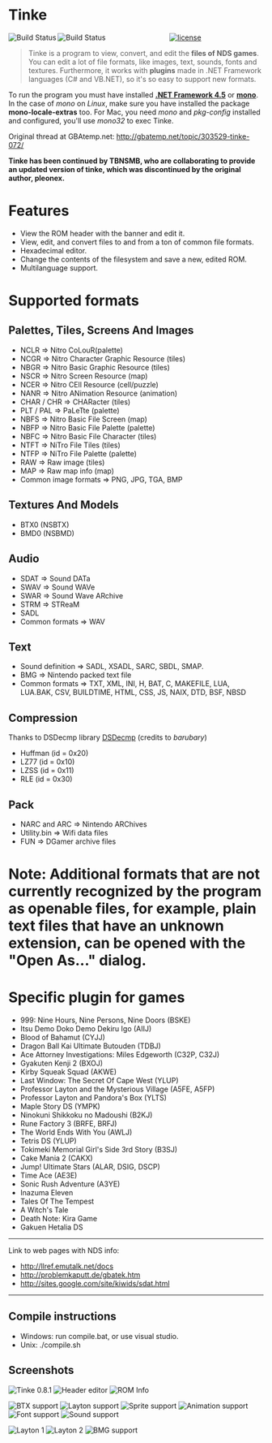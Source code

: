 # Tinke
<p align="center">
<a href="https://travis-ci.org/pleonex/tinke"><img alt="Build Status" src="https://travis-ci.org/pleonex/tinke.svg?branch=master" align="left" /></a>
<a href="https://ci.appveyor.com/project/pleonex/tinke"><img alt="Build Status" src="https://ci.appveyor.com/api/projects/status/0vyjiqofvtiogueh?svg=true" align="left" /></a>
<a href="http://www.gnu.org/copyleft/gpl.html"><img alt="license" src="https://img.shields.io/badge/license-GPL%20V3-blue.svg?style=flat" /></a>
</p>

> Tinke is a program to view, convert, and edit the **files of NDS games**. You can edit a lot of file formats, like images, text, sounds, fonts and textures. Furthermore, it works with **plugins** made in .NET Framework languages (C# and VB.NET), so it's so easy to support new formats.

To run the program you must have installed **[.NET Framework 4.5](https://www.microsoft.com/es-es/download/details.aspx?id=30653)** or **[mono](http://www.mono-project.com/download)**. In the case of *mono* on *Linux*, make sure you have installed the package **mono-locale-extras** too. For Mac, you need *mono* and *pkg-config* installed and configured, you'll use *mono32* to exec Tinke.

Original thread at GBAtemp.net: http://gbatemp.net/topic/303529-tinke-072/

**Tinke has been continued by TBNSMB, who are collaborating to provide an updated version of tinke, which was discontinued by the original author, pleonex.**

# Features

 * View the ROM header with the banner and edit it.
 * View, edit, and convert files to and from a ton of common file formats.
 * Hexadecimal editor.
 * Change the contents of the filesystem and save a new, edited ROM.
 * Multilanguage support.

# Supported formats

## Palettes, Tiles, Screens And Images
 * NCLR => Nitro CoLouR(palette)
 * NCGR => Nitro Character Graphic Resource (tiles)
 * NBGR => Nitro Basic Graphic Resource (tiles)
 * NSCR => Nitro Screen Resource (map)
 * NCER => Nitro CEll Resource (cell/puzzle)
 * NANR => Nitro ANimation Resource (animation)
 * CHAR / CHR => CHARacter (tiles)
 * PLT / PAL => PaLeTte (palette)
 * NBFS => Nitro Basic File Screen (map)
 * NBFP => Nitro Basic File Palette (palette)
 * NBFC => Nitro Basic File Character (tiles)
 * NTFT => NiTro File Tiles (tiles)
 * NTFP => NiTro File Palette (palette)
 * RAW => Raw image (tiles)
 * MAP => Raw map info (map)
 * Common image formats => PNG, JPG, TGA, BMP

## Textures And Models
 * BTX0 (NSBTX)
 * BMD0 (NSBMD)

## Audio
 * SDAT => Sound DATa
 * SWAV => Sound WAVe
 * SWAR => Sound Wave ARchive
 * STRM => STReaM
 * SADL
 * Common formats => WAV

## Text
 * Sound definition => SADL, XSADL, SARC, SBDL, SMAP.
 * BMG => Nintendo packed text file
 * Common formats => TXT, XML, INI, H, BAT, C, MAKEFILE, LUA, LUA.BAK, CSV, BUILDTIME, HTML, CSS, JS, NAIX, DTD, BSF, NBSD

## Compression
  Thanks to DSDecmp library [DSDecmp](http://code.google.com/p/dsdecmp) (credits to *barubary*)
 * Huffman (id = 0x20)
 * LZ77    (id = 0x10)
 * LZSS    (id = 0x11)
 * RLE     (id = 0x30)

## Pack
 * NARC and ARC => Nintendo ARChives
 * Utility.bin => Wifi data files
 * FUN => DGamer archive files
 
# Note: Additional formats that are not currently recognized by the program as openable files, for example, plain text files that have an unknown extension, can be opened with the "Open As..." dialog.

# Specific plugin for games
 * 999: Nine Hours, Nine Persons, Nine Doors (BSKE)
 * Itsu Demo Doko Demo Dekiru Igo (AIIJ)
 * Blood of Bahamut (CYJJ)
 * Dragon Ball Kai Ultimate Butouden (TDBJ)
 * Ace Attorney Investigations: Miles Edgeworth (C32P, C32J)
 * Gyakuten Kenji 2 (BXOJ)
 * Kirby Squeak Squad (AKWE)
 * Last Window: The Secret Of Cape West (YLUP)
 * Professor Layton and the Mysterious Village (A5FE, A5FP)
 * Professor Layton and Pandora's Box (YLTS)
 * Maple Story DS (YMPK)
 * Ninokuni Shikkoku no Madoushi (B2KJ)
 * Rune Factory 3 (BRFE, BRFJ)
 * The World Ends With You (AWLJ)
 * Tetris DS (YLUP)
 * Tokimeki Memorial Girl's Side 3rd Story (B3SJ)
 * Cake Mania 2 (CAKX)
 * Jump! Ultimate Stars (ALAR, DSIG, DSCP)
 * Time Ace (AE3E)
 * Sonic Rush Adventure (A3YE)
 * Inazuma Eleven
 * Tales Of The Tempest
 * A Witch's Tale
 * Death Note: Kira Game
 * Gakuen Hetalia DS

----

Link to web pages with NDS info:

 * http://llref.emutalk.net/docs
 * http://problemkaputt.de/gbatek.htm
 * http://sites.google.com/site/kiwids/sdat.html

----

## Compile instructions
* Windows: run compile.bat, or use visual studio.
* Unix: ./compile.sh

## Screenshots
![Tinke 0.8.1](https://lh5.googleusercontent.com/-GRKvfv-TAaI/ToBy1_eFrfI/AAAAAAAAASA/9WDkc_OQPC4/s800/Tinke%2525200.8.1.PNG)
![Header editor](https://lh5.googleusercontent.com/-W6YUKmyV3JM/ToBzRa0_pwI/AAAAAAAAASI/D7g1JKFvgC8/s400/header%252520editor.PNG)
![ROM Info](https://lh5.googleusercontent.com/_H6ACRUcYPos/TV1ITC1_ceI/AAAAAAAAAG8/cYKNoa3du98/s400/inforom.PNG)

![BTX support](https://lh4.googleusercontent.com/-0Rv5v3JQ0AQ/Tn-J8C1gaxI/AAAAAAAAARg/4HvC4j-5olU/s400/btx.PNG)
![Layton support](https://lh6.googleusercontent.com/_H6ACRUcYPos/TV1IT9DBy8I/AAAAAAAAAHM/ePmPUmTa4w8/s400/ani.PNG)
![Sprite support](https://lh3.googleusercontent.com/-Un-1FO1rlD4/ToB0NvJ03ZI/AAAAAAAAASU/iNdHYvEehBc/s400/ncerV2.PNG)
![Animation support](https://lh3.googleusercontent.com/_H6ACRUcYPos/TV8C0RtGTzI/AAAAAAAAAHk/wO9ps1DP-EU/s400/nanr.PNG)
![Font support](https://lh6.googleusercontent.com/-pSP4NY3Y9Rw/TqPSrsRc6eI/AAAAAAAAAUg/-QjuDfRdQc4/s400/nftr-2.PNG)
![Sound support](https://lh4.googleusercontent.com/-VSJCC9q9TPQ/TmlKbnvgTaI/AAAAAAAAAOg/s7DFYgpeo3c/s400/sdat.PNG)

![Layton 1](https://lh3.googleusercontent.com/_H6ACRUcYPos/TV1ITRjI1WI/AAAAAAAAAHE/aClaJQdH7xU/s144/imgs2.PNG)
![Layton 2](https://lh6.googleusercontent.com/_H6ACRUcYPos/TV1ITJsYn5I/AAAAAAAAAHA/yAz7oiEKOa4/s144/imgs1.PNG)
![BMG support](https://lh4.googleusercontent.com/_H6ACRUcYPos/TV1IYiOYTOI/AAAAAAAAAHQ/Vdf4K030mdU/s144/text.PNG)
